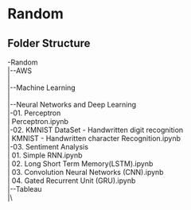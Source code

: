 # Random

Folder Structure
------------------------------------------------------------
-Random\
 |--AWS\
 |\
 |--Machine Learning\
 |\
 |--Neural Networks and Deep Learning\
   |-01. Perceptron\
   |     Perceptron.ipynb\
   |-02. KMNIST DataSet - Handwritten digit recognition\
   |     KMNIST - Handwritten character Recognition.ipynb\
   |-03. Sentiment Analysis\
   |     01. Simple RNN.ipynb\
   |     02. Long Short Term Memory(LSTM).ipynb\
   |     03. Convolution Neural Networks (CNN).ipynb\
   |     04. Gated Recurrent Unit (GRU).ipynb\
 |--Tableau\
 |\
